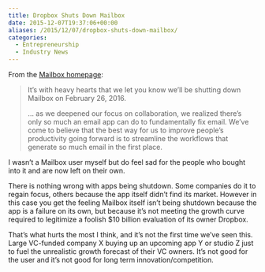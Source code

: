 ```yaml
---
title: Dropbox Shuts Down Mailbox
date: 2015-12-07T19:37:06+00:00
aliases: /2015/12/07/dropbox-shuts-down-mailbox/
categories:
  - Entrepreneurship
  - Industry News
---
```


From the [Mailbox homepage][1]:

> It’s with heavy hearts that we let you know we’ll be shutting down Mailbox on February 26, 2016.
>
> &#8230; as we deepened our focus on collaboration, we realized there’s only so much an email app can do to fundamentally fix email. We’ve come to believe that the best way for us to improve people’s productivity going forward is to streamline the workflows that generate so much email in the first place.

I wasn’t a Mailbox user myself but do feel sad for the people who bought into it and are now left on their own.

There is nothing wrong with apps being shutdown. Some companies do it to regain focus, others because the app itself didn&#8217;t find its market. However in this case you get the feeling Mailbox itself isn&#8217;t being shutdown because the app is a failure on its own, but because it&#8217;s not meeting the growth curve required to legitimize a foolish $10 billion evaluation of its owner Dropbox.

That&#8217;s what hurts the most I think, and it&#8217;s not the first time we&#8217;ve seen this. Large VC-funded company X buying up an upcoming app Y or studio Z just to fuel the unrealistic growth forecast of their VC owners. It&#8217;s not good for the user and it&#8217;s not good for long term innovation/competition.

[1]: http://www.mailboxapp.com/
